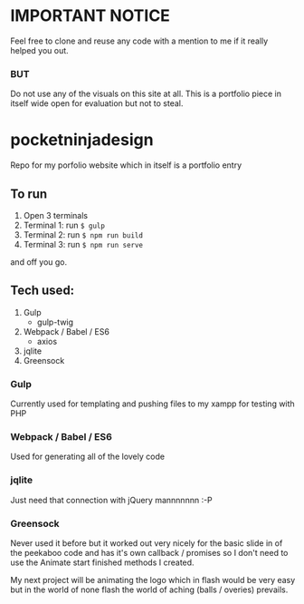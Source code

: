 # IMPORTANT NOTICE
Feel free to clone and reuse any code with a mention to me if it really helped you out.

### BUT
Do not use any of the visuals on this site at all.  This is a portfolio piece in itself wide open for evaluation but not to steal.

# pocketninjadesign
Repo for my porfolio website which in itself is a portfolio entry

## To run

1. Open 3 terminals
2. Terminal 1: run `$ gulp`
3. Terminal 2: run `$ npm run build`
4. Terminal 3: run `$ npm run serve`

and off you go.

## Tech used:

1. Gulp
   * gulp-twig
2. Webpack / Babel / ES6
   * axios
3. jqlite
4. Greensock

### Gulp

Currently used for templating and pushing files to my xampp for testing with PHP

### Webpack / Babel / ES6

Used for generating all of the lovely code

### jqlite

Just need that connection with jQuery mannnnnnn :-P

### Greensock

Never used it before but it worked out very nicely for the basic slide in of the peekaboo code and has it's own callback / promises so I don't need to use the Animate start finished methods I created.

My next project will be animating the logo which in flash would be very easy but in the world of none flash the world of aching (balls / overies) prevails.